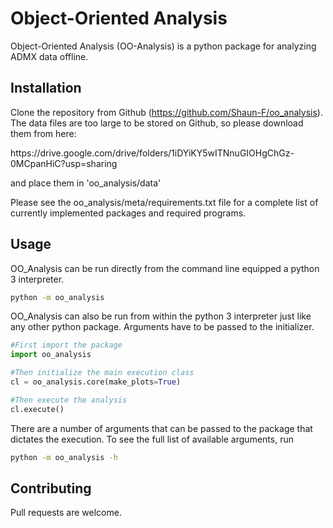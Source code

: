 # Object-Oriented Analysis

Object-Oriented Analysis (OO-Analysis) is a python package for analyzing ADMX data offline.

## Installation

Clone the repository from Github (https://github.com/Shaun-F/oo_analysis). The data files are too large to be stored on Github, so please download them from here:
<p>
https://drive.google.com/drive/folders/1iDYiKY5wITNnuGIOHgChGz-0MCpanHiC?usp=sharing
</p>
and place them in 'oo_analysis/data'
<p>
Please see the oo_analysis/meta/requirements.txt file for a complete list of currently implemented packages and required programs.
</p>

## Usage

OO_Analysis can be run directly from the command line equipped a python 3 interpreter. 
```bash
python -m oo_analysis
```

OO_Analysis can also be run from within the python 3 interpreter just like any other python package. Arguments have to be passed to the initializer.

```python
#First import the package
import oo_analysis

#Then initialize the main execution class
cl = oo_analysis.core(make_plots=True)

#Then execute the analysis
cl.execute()
```

There are a number of arguments that can be passed to the package that dictates the execution. 
To see the full list of available arguments, run
```bash
python -m oo_analysis -h
```

## Contributing

Pull requests are welcome. 

